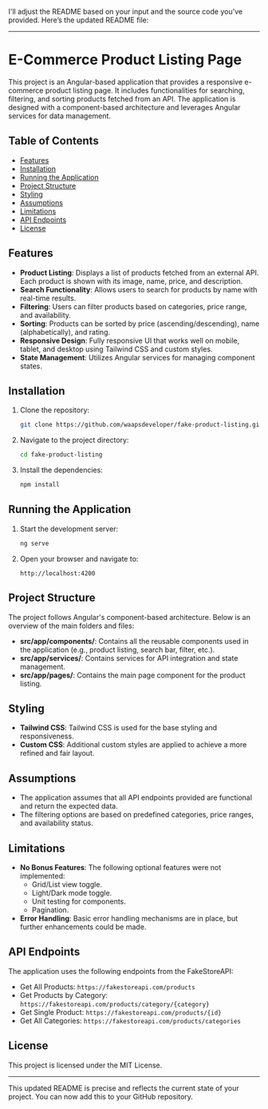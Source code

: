 I'll adjust the README based on your input and the source code you've provided. Here’s the updated README file:

---

# E-Commerce Product Listing Page

This project is an Angular-based application that provides a responsive e-commerce product listing page. It includes functionalities for searching, filtering, and sorting products fetched from an API. The application is designed with a component-based architecture and leverages Angular services for data management.

## Table of Contents
- [Features](#features)
- [Installation](#installation)
- [Running the Application](#running-the-application)
- [Project Structure](#project-structure)
- [Styling](#styling)
- [Assumptions](#assumptions)
- [Limitations](#limitations)
- [API Endpoints](#api-endpoints)
- [License](#license)

## Features

- **Product Listing**: Displays a list of products fetched from an external API. Each product is shown with its image, name, price, and description.
- **Search Functionality**: Allows users to search for products by name with real-time results.
- **Filtering**: Users can filter products based on categories, price range, and availability.
- **Sorting**: Products can be sorted by price (ascending/descending), name (alphabetically), and rating.
- **Responsive Design**: Fully responsive UI that works well on mobile, tablet, and desktop using Tailwind CSS and custom styles.
- **State Management**: Utilizes Angular services for managing component states.

## Installation

1. Clone the repository:
   ```bash
   git clone https://github.com/waapsdeveloper/fake-product-listing.git
   ```

2. Navigate to the project directory:
   ```bash
   cd fake-product-listing
   ```

3. Install the dependencies:
   ```bash
   npm install
   ```

## Running the Application

1. Start the development server:
   ```bash
   ng serve
   ```

2. Open your browser and navigate to:
   ```
   http://localhost:4200
   ```

## Project Structure

The project follows Angular's component-based architecture. Below is an overview of the main folders and files:

- **src/app/components/**: Contains all the reusable components used in the application (e.g., product listing, search bar, filter, etc.).
- **src/app/services/**: Contains services for API integration and state management.
- **src/app/pages/**: Contains the main page component for the product listing.

## Styling

- **Tailwind CSS**: Tailwind CSS is used for the base styling and responsiveness.
- **Custom CSS**: Additional custom styles are applied to achieve a more refined and fair layout.

## Assumptions

- The application assumes that all API endpoints provided are functional and return the expected data.
- The filtering options are based on predefined categories, price ranges, and availability status.

## Limitations

- **No Bonus Features**: The following optional features were not implemented:
  - Grid/List view toggle.
  - Light/Dark mode toggle.
  - Unit testing for components.
  - Pagination.
- **Error Handling**: Basic error handling mechanisms are in place, but further enhancements could be made.

## API Endpoints

The application uses the following endpoints from the FakeStoreAPI:

- Get All Products: `https://fakestoreapi.com/products`
- Get Products by Category: `https://fakestoreapi.com/products/category/{category}`
- Get Single Product: `https://fakestoreapi.com/products/{id}`
- Get All Categories: `https://fakestoreapi.com/products/categories`

## License

This project is licensed under the MIT License.

---

This updated README is precise and reflects the current state of your project. You can now add this to your GitHub repository.
